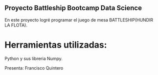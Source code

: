 ## Proyecto Battleship Bootcamp Data Science

En este proyecto logré programar el juego de mesa BATTLESHIP(HUNDIR LA FLOTA).

# Herramientas utilizadas:

Python y sus libreria Numpy.


Presenta:
Francisco Quintero

